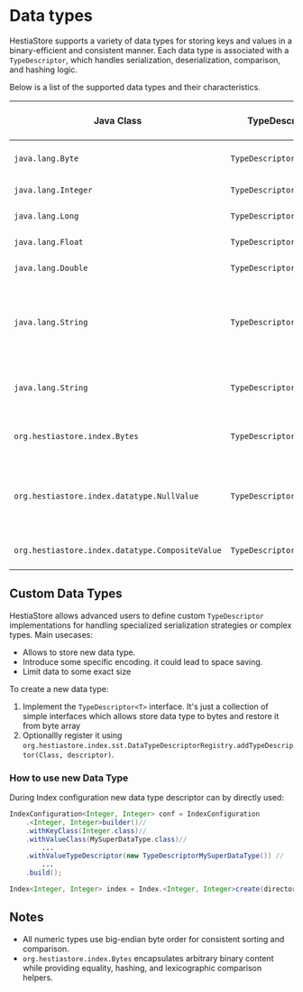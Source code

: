 # Data types

HestiaStore supports a variety of data types for storing keys and values in a binary-efficient and consistent manner. Each data type is associated with a `TypeDescriptor`, which handles serialization, deserialization, comparison, and hashing logic.

Below is a list of the supported data types and their characteristics.

| Java Class           | TypeDescriptor Class              | Max Length (Bytes) | Notes |
|----------------------|-----------------------------------|---------------------|-------|
| `java.lang.Byte`     | `TypeDescriptorByte`              | 1                   | Two's complement representation |
| `java.lang.Integer`  | `TypeDescriptorInteger`           | 4                   | Big-endian encoding |
| `java.lang.Long`     | `TypeDescriptorLong`              | 8                   | Big-endian encoding |
| `java.lang.Float`    | `TypeDescriptorFloat`             | 4                   | IEEE 754 format |
| `java.lang.Double`   | `TypeDescriptorDouble`            | 8                   | IEEE 754 format |
| `java.lang.String`   | `TypeDescriptorShortString`       | 128                 | UTF-8 encoding, prefixed with 1-byte length, it's default string type descriptor |
| `java.lang.String`   | `TypeDescriptorString`            | 2 GB                | UTF-8 encoding, prefixed with 4-byte length |
| `org.hestiastore.index.Bytes` | `TypeDescriptorByteArray`   | n                   | Raw bytes, length determined by actual data |
| `org.hestiastore.index.datatype.NullValue` | `TypeDescriptorNullValue`   | 0                   | Usefulll when value is not needed. Doesn't occupy any space. |
| `org.hestiastore.index.datatype.CompositeValue` | `TypeDescriptorCompositeValue`   | n                   | Represents multiple values.  |

## Custom Data Types

HestiaStore allows advanced users to define custom `TypeDescriptor` implementations for handling specialized serialization strategies or complex types. Main usecases:

* Allows to store new data type.
* Introduce some specific encoding. it could lead to space saving.
* Limit data to some exact size

To create a new data type:

1. Implement the `TypeDescriptor<T>` interface. It's just a collection of simple interfaces which allows store data type to bytes and restore it from byte array
2. Optionallly register it using `org.hestiastore.index.sst.DataTypeDescriptorRegistry.addTypeDescriptor(Class, descriptor)`.

### How to use new Data Type

During Index configuration new data type descriptor can by directly used:

```java
IndexConfiguration<Integer, Integer> conf = IndexConfiguration
    .<Integer, Integer>builder()//
    .withKeyClass(Integer.class)//
    .withValueClass(MySuperDataType.class)//
        ...
    .withValueTypeDescriptor(new TypeDescriptorMySuperDataType()) //
        ...
    .build();

Index<Integer, Integer> index = Index.<Integer, Integer>create(directory, conf);
```

## Notes

- All numeric types use big-endian byte order for consistent sorting and comparison.
- `org.hestiastore.index.Bytes` encapsulates arbitrary binary content while providing equality, hashing, and lexicographic comparison helpers.